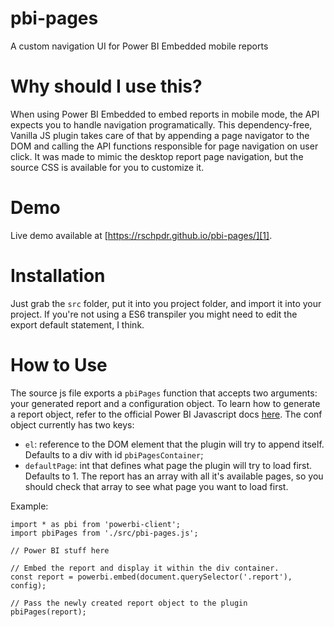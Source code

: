 # pbi-pages
A custom navigation UI for Power BI Embedded mobile reports

# Why should I use this?
When using Power BI Embedded to embed reports in mobile mode, the API expects you to handle navigation programatically. This dependency-free, Vanilla JS plugin takes care of that by appending a page navigator to the DOM and calling the API functions responsible for page navigation on user click. It was made to mimic the desktop report page navigation, but the source CSS is available for you to customize it.

# Demo
Live demo available at [https://rschpdr.github.io/pbi-pages/][1]. 

# Installation
Just grab the `src` folder, put it into you project folder, and import it into your project. If you're not using a ES6 transpiler you might need to edit the export default statement, I think.

# How to Use
The source js file exports a `pbiPages` function that accepts two arguments: your generated report and a configuration object. To learn how to generate a report object, refer to the official Power BI Javascript docs [here][2].
The conf object currently has two keys:
- `el`: reference to the DOM element that the plugin will try to append itself. Defaults to a div with id `pbiPagesContainer`;
- `defaultPage`: int that defines what page the plugin will try to load first. Defaults to 1. The report has an array with all it's available pages, so you should check that array to see what page you want to load first. 

Example:

```
import * as pbi from 'powerbi-client';
import pbiPages from './src/pbi-pages.js';

// Power BI stuff here 

// Embed the report and display it within the div container.
const report = powerbi.embed(document.querySelector('.report'), config);

// Pass the newly created report object to the plugin
pbiPages(report);
```


[1]: https://rschpdr.github.io/pbi-pages/ "Power BI Custom Navigation live demo"
[2]: https://github.com/Microsoft/PowerBI-JavaScript/wiki/Embedding-Basics "Power BI Javascript API Wiki"
